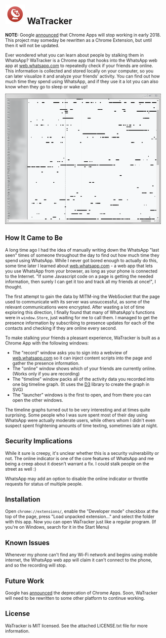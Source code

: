 # ![Icon](art/icon64.png) WaTracker

__NOTE:__ Google [announced](https://blog.chromium.org/2016/08/from-chrome-apps-to-web.html)
that Chrome Apps will stop working in early 2018.
This project may someday be rewritten as a Chrome Extension, but until then it will not be updated.

Ever wondered what you can learn about people by stalking them in WhatsApp?
WaTracker is a Chrome app that hooks into the WhatsApp web app at [web.whatsapp.com](https://web.whatsapp.com/)
to repeatedly check if your friends are online.
This information is collected and stored locally on your computer,
so you can later visualize it and analyze your friends' activity.
You can find out how much time they spend using WhatsApp,
and if they use it a lot you can also know when they go to sleep or wake up!

![Timeline screenshot](screenshots/timeline.png)

## How It Came to Be

A long time ago I had the idea of manually writing down the WhatsApp "last seen" times
of someone throughout the day to find out how much time they spend using WhatsApp.
While I never got bored enough to actually do this,
some time later I learned about [web.whatsapp.com](https://web.whatsapp.com/) - a web app that
lets you use WhatsApp from your browser, as long as your phone is connected to the Internet.
"If some Javascript code on a page is getting the needed information,
then surely I can get it too and track all my friends at once!", I thought.

The first attempt to gain the data by MITM-ing the WebSocket
that the page used to communicate with its server was unsuccessful,
as some of the relevant communications were encrypted.
After wasting a lot of time exploring this direction, I finally found that many of WhatsApp's functions were in
`window.Store`, just waiting for me to call them.
I managed to get the presence information by subscribing to presence updates for each of the contacts
and checking if they are online every second.

To make stalking your friends a pleasant experience, WaTracker is built as a Chrome App with the following windows:
- The "record" window asks you to sign into a webview of [web.whatsapp.com](https://web.whatsapp.com/)
so it can inject content scripts into the page and gather the presence information.
- The "online" window shows which of your friends are currently online. (Works only if you are recording)
- The "timeline" window packs all of the activity data you recorded into one big timeline graph.
(It uses the [D3](https://d3js.org/) library to create the graph in SVG)
- The "launcher" windows is the first to open, and from there you can open the other windows.

The timeline graphs turned out to be very interesting and at times quite surprising.
Some people who I was sure spent most of their day using WhatsApp were actually moderate users,
while others whom I didn't even suspect spent frightening amounts of time texting, sometimes late at night.

## Security Implications

While it sure is creepy, it's unclear whether this is a security vulnerability or not. The online indicator is one of the core
features of WhatsApp and me being a creep about it doesn't warrant a fix. I could stalk people on the street as well :)

WhatsApp may add an option to disable the online indicator or throttle requests for status of multiple people.

## Installation

Open `chrome://extensions/`, enable the "Developer mode" checkbox at the top of the page,
press "Load unpacked extension..." and select the folder with this app.
Now you can open WaTracker just like a regular program.
(If you're on Windows, search for it in the Start Menu)

## Known Issues

Whenever my phone can't find any Wi-Fi network and begins using mobile internet,
the WhatsApp web app will claim it can't connect to the phone, and so the recording will stop.

## Future Work

Google has [announced](https://blog.chromium.org/2016/08/from-chrome-apps-to-web.html) the deprecation of Chrome Apps.
Soon, WaTracker will need to be rewritten to some other platform to continue working.

## License

WaTracker is MIT licensed.
See the attached LICENSE.txt file for more information.
